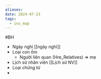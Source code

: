 ```yaml
---
aliases: 
date: 2024-07-23
tags:
  - ins_map
---
```


#BH

- Ngày nghỉ [[ngày nghỉ]]
- Loại con ốm
	- Người liên quan (Hre_Relatives) => mẹ
- Lịch sử nhân viên  [[Lịch sử NV]]
- Loại chứng từ
- 
